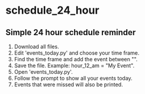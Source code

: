 # schedule_24_hour
Simple 24 hour schedule reminder
---------------------------------
1) Download all files.
2) Edit 'events_today.py' and choose your time frame.
3) Find the time frame and add the event between "".
4) Save the file. Example: hour_12_am = "My Event".
5) Open 'events_today.py'.
6) Follow the prompt to show all your events today.
7) Events that were missed will also be printed.
